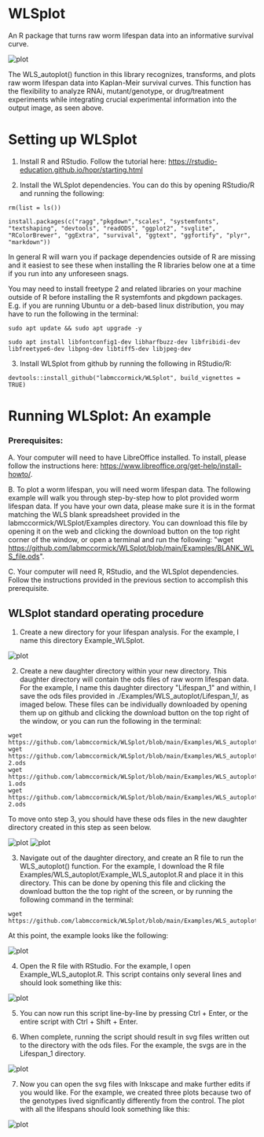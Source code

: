 # WLSplot

An R package that turns raw worm lifespan data into an informative survival curve. 

![plot](./pictures/figure1.jpg?raw=true)

The WLS_autoplot() function in this library recognizes, transforms, and plots raw worm lifespan data into Kaplan-Meir survival curves. This function has the flexibility to analyze RNAi, mutant/genotype, or drug/treatment experiments while integrating crucial experimental information into the output image, as seen above. 

# Setting up WLSplot

1. Install R and RStudio. Follow the tutorial here: https://rstudio-education.github.io/hopr/starting.html

2. Install the WLSplot dependencies. You can do this by opening RStudio/R and running the following:

```
rm(list = ls())

install.packages(c("ragg","pkgdown","scales", "systemfonts", "textshaping", "devtools", "readODS", "ggplot2", "svglite", "RColorBrewer", "ggExtra", "survival", "ggtext", "ggfortify", "plyr", "markdown"))
```

In general R will warn you if package dependencies outside of R are missing and it easiest to see these when installing the R libraries below one at a time if you run into any unforeseen snags. 

You may need to install freetype 2 and related libraries on your machine outside of R before installing the R systemfonts and pkgdown packages. E.g. if you are running Ubuntu or a deb-based linux distribution, you may have to run the following in the terminal:

```
sudo apt update && sudo apt upgrade -y

sudo apt install libfontconfig1-dev libharfbuzz-dev libfribidi-dev libfreetype6-dev libpng-dev libtiff5-dev libjpeg-dev
```

3. Install WLSplot from github by running the following in RStudio/R:

```
devtools::install_github("labmccormick/WLSplot", build_vignettes = TRUE)
```


# Running WLSplot: An example

### Prerequisites: 

A. Your computer will need to have LibreOffice installed. To install, please follow the instructions here: https://www.libreoffice.org/get-help/install-howto/.

B. To plot a worm lifespan, you will need worm lifespan data. The following example will walk you through step-by-step how to plot provided worm lifespan data. If you have your own data, please make sure it is in the format matching the WLS blank spreadsheet provided in the labmccormick/WLSplot/Examples directory. You can download this file by opening it on the web and clicking the download button on the top right corner of the window, or open a terminal and run the following: "wget https://github.com/labmccormick/WLSplot/blob/main/Examples/BLANK_WLS_file.ods".

C. Your computer will need R, RStudio, and the WLSplot dependencies. Follow the instructions provided in the previous section to accomplish this prerequisite.

## WLSplot standard operating procedure

1. Create a new directory for your lifespan analysis. For the example, I name this directory Example_WLSplot. 

![plot](./pictures/Directory.jpg?raw=true)

2. Create a new daughter directory within your new directory. This daughter directory will contain the ods files of raw worm lifespan data. For the example, I name this daughter directory "Lifespan_1" and within, I save the ods files provided in ./Examples/WLS_autoplot/Lifespan_1/, as imaged below. These files can be individually downloaded by opening them up on github and clicking the download button on the top right of the window, or you can run the following in the terminal:
```
wget https://github.com/labmccormick/WLSplot/blob/main/Examples/WLS_autoplot/Lifespan_1/N2.ods
wget https://github.com/labmccormick/WLSplot/blob/main/Examples/WLS_autoplot/Lifespan_1/daf-2.ods
wget https://github.com/labmccormick/WLSplot/blob/main/Examples/WLS_autoplot/Lifespan_1/yfg-1.ods
wget https://github.com/labmccormick/WLSplot/blob/main/Examples/WLS_autoplot/Lifespan_1/yfg-2.ods
```
To move onto step 3, you should have these ods files in the new daughter directory created in this step as seen below. 

![plot](./pictures/Directory_odsfiles.jpg?raw=true)
![plot](./pictures/odsfiles.jpg?raw=true)

3. Navigate out of the daughter directory, and create an R file to run the WLS_autoplot() function. For the example, I download the R file Examples/WLS_autoplot/Example_WLS_autoplot.R and place it in this directory. This can be done by opening this file and clicking the download button the the top right of the screen, or by running the following command in the terminal:
```
wget https://github.com/labmccormick/WLSplot/blob/main/Examples/WLS_autoplot/Example_WLS_autoplot.R
```
At this point, the example looks like the following:

![plot](./pictures/Directory_Rfile.jpg?raw=true)

4. Open the R file with RStudio. For the example, I open Example_WLS_autoplot.R. This script contains only several lines and should look something like this:

![plot](./pictures/RStudio_example.jpg?raw=true)

5. You can now run this script line-by-line by pressing Ctrl + Enter, or the entire script with Ctrl + Shift + Enter. 

6. When complete, running the script should result in svg files written out to the directory with the ods files. For the example, the svgs are in the Lifespan_1 directory. 

![plot](./pictures/svgs_out.jpg?raw=true)

7. Now you can open the svg files with Inkscape and make further edits if you would like. For the example, we created three plots because two of the genotypes lived significantly differently from the control. The plot with all the lifespans should look something like this: 

![plot](./pictures/example_lifespan.jpg?raw=true)
